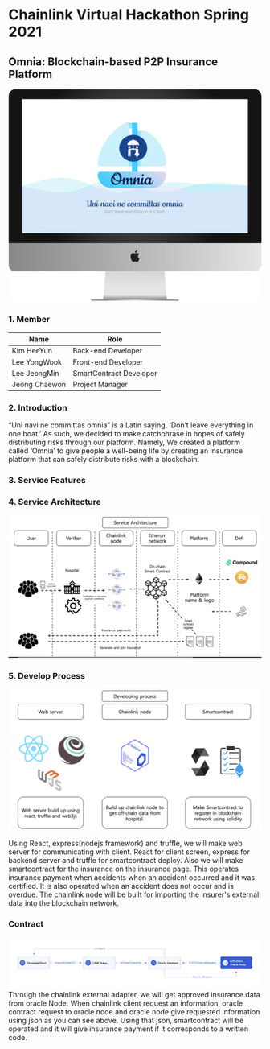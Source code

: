 # Chainlink Virtual Hackathon Spring 2021
## Omnia: Blockchain-based P2P Insurance Platform



<p align="center"><img src="./markdown_img/omnia_imac.png"></p>




<h3>1.  Member </h3>

| Name   	| Role                         	|
|--------	|-------------------------------	|
| Kim HeeYun  	| Back-end Developer |
| Lee YongWook 	| Front-end Developer |
| Lee JeongMin 	| SmartContract Developer	|
| Jeong Chaewon 	| Project Manager  |

<h3>2.  Introduction </h3>
“Uni navi ne committas omnia” is a Latin saying, ‘Don’t leave everything in one boat.’ 
As such, we decided to make catchphrase in hopes of safely distributing risks through our platform. 
Namely, We created a platform called ‘Omnia’ to give people a well-being life by creating an insurance platform that can safely distribute risks with a blockchain.

<h3>3.  Service Features </h3>

<h3> 4. Service Architecture </h3>

<img src="./markdown_img/Service_Architecture.png">


<h3> 5. Develop Process </h3>

<img src="./markdown_img/Develop_process.png">

Using React, express(nodejs framework) and truffle, we will make web server for communicating with client. React for client screen, express for backend server and truffle for smartcontract deploy. Also we will make smartcontract for the insurance on the insurance page. This operates insurance payment when accidents when an accident occurred and it was certified. It is also operated when an accident does not occur and is overdue. The chainlink node will be built for importing the insurer's external data into the blockchain network. 

<h3> Contract </h3>
<img src="./markdown_img/request_model.png">
Through the chainlink external adapter, we will get approved insurance data from oracle Node. When chainlink client request an information, oracle contract request to oracle node and oracle node give requested information using json as you can see above. Using that json, smartcontract will be operated and it will give insurance payment if it corresponds to a written code.
